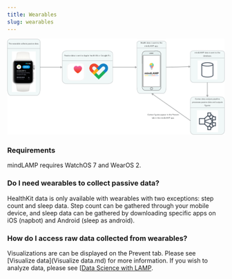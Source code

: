 ```yaml
---
title: Wearables
slug: wearables
---
```


![](../assets/wearables.png)

### Requirements

mindLAMP requires WatchOS 7 and WearOS 2.

### Do I need wearables to collect passive data?

HealthKit data is only available with wearables with two exceptions: step count and sleep data. Step count can be gathered through your mobile device, and sleep data can be gathered by downloading specific apps on iOS (napbot) and Android (sleep as android). 

### How do I access raw data collected from wearables?

Visualizations are can be displayed on the Prevent tab. Please see [Visualize data](Visualize data.md) for more information. If you wish to analyze data, please see [[Data Science with LAMP](https://www.notion.so/5420896d7b034afa8326f28e6bd24000).

